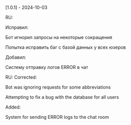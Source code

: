 [1.0.1] - 2024-10-03

RU:

Исправил:

Бот игнорил запросы на некоторые сокращения

Попытка исправить баг с базой данных у всех юзеров

Добавил:

Систему отправку логов ERROR в чат

RU:
Corrected:

Bot was ignoring requests for some abbreviations

Attempting to fix a bug with the database for all users

Added:

System for sending ERROR logs to the chat room